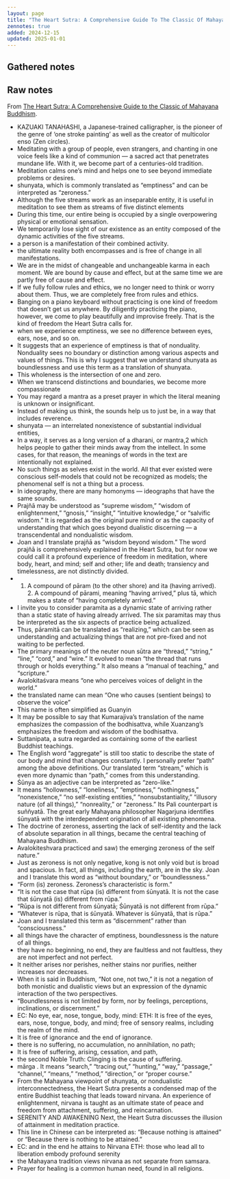 ```yaml
---
layout: page
title: "The Heart Sutra: A Comprehensive Guide To The Classic Of Mahayana Buddhism"
zennotes: true
added: 2024-12-15
updated: 2025-01-01
---
```


## Gathered notes



## Raw notes

From [The Heart Sutra: A Comprehensive Guide to the Classic of Mahayana Buddhism](https://www.goodreads.com/book/show/25121668-the-heart-sutra).

- KAZUAKI TANAHASHI, a Japanese-trained calligrapher, is the pioneer of the genre of ‘one stroke painting’ as well as the creator of multicolor enso (Zen circles).
- Meditating with a group of people, even strangers, and chanting in one voice feels like a kind of communion — a sacred act that penetrates mundane life. With it, we become part of a centuries-old tradition.
- Meditation calms one’s mind and helps one to see beyond immediate problems or desires.
- shunyata, which is commonly translated as “emptiness” and can be interpreted as “zeroness.”
- Although the five streams work as an inseparable entity, it is useful in meditation to see them as streams of five distinct elements
- During this time, our entire being is occupied by a single overpowering physical or emotional sensation.
- We temporarily lose sight of our existence as an entity composed of the dynamic activities of the five streams.
- a person is a manifestation of their combined activity.
- the ultimate reality both encompasses and is free of change in all manifestations.
- We are in the midst of changeable and unchangeable karma in each moment. We are bound by cause and effect, but at the same time we are partly free of cause and effect.
- If we fully follow rules and ethics, we no longer need to think or worry about them. Thus, we are completely free from rules and ethics.
- Banging on a piano keyboard without practicing is one kind of freedom that doesn’t get us anywhere. By diligently practicing the piano, however, we come to play beautifully and improvise freely. That is the kind of freedom the Heart Sutra calls for.
- when we experience emptiness, we see no difference between eyes, ears, nose, and so on.
- It suggests that an experience of emptiness is that of nonduality. Nonduality sees no boundary or distinction among various aspects and values of things. This is why I suggest that we understand shunyata as boundlessness and use this term as a translation of shunyata.
- This wholeness is the intersection of one and zero.
- When we transcend distinctions and boundaries, we become more compassionate
- You may regard a mantra as a preset prayer in which the literal meaning is unknown or insignificant.
- Instead of making us think, the sounds help us to just be, in a way that includes reverence.
- shunyata — an interrelated nonexistence of substantial individual entities,
- In a way, it serves as a long version of a dharani, or mantra,2 which helps people to gather their minds away from the intellect. In some cases, for that reason, the meanings of words in the text are intentionally not explained.
- No such things as selves exist in the world. All that ever existed were conscious self-models that could not be recognized as models; the phenomenal self is not a thing but a process.
- In ideography, there are many homonyms — ideographs that have the same sounds.
- Prajñā may be understood as “supreme wisdom,” “wisdom of enlightenment,” “gnosis,” “insight,” “intuitive knowledge,” or “salvific wisdom.” It is regarded as the original pure mind or as the capacity of understanding that which goes beyond dualistic discerning — a transcendental and nondualistic wisdom.
- Joan and I translate prajñā as “wisdom beyond wisdom.” The word prajñā is comprehensively explained in the Heart Sutra, but for now we could call it a profound experience of freedom in meditation, where body, heart, and mind; self and other; life and death; transiency and timelessness, are not distinctly divided.
-  1. A compound of pāram (to the other shore) and ita (having arrived). 2. A compound of pārami, meaning “having arrived,” plus tā, which makes a state of “having completely arrived.”
- I invite you to consider paramita as a dynamic state of arriving rather than a static state of having already arrived. The six paramitas may thus be interpreted as the six aspects of practice being actualized.
- Thus, pāramitā can be translated as “realizing,” which can be seen as understanding and actualizing things that are not pre-fixed and not waiting to be perfected.
- The primary meanings of the neuter noun sūtra are “thread,” “string,” “line,” “cord,” and “wire.” It evolved to mean “the thread that runs through or holds everything.” It also means a “manual of teaching,” and “scripture.”
- Avalokitaśvara means “one who perceives voices of delight in the world.”
- the translated name can mean “One who causes (sentient beings) to observe the voice”
- This name is often simplified as Guanyin
- It may be possible to say that Kumarajiva’s translation of the name emphasizes the compassion of the bodhisattva, while Xuanzang’s emphasizes the freedom and wisdom of the bodhisattva.
- Suttanipata, a sutra regarded as containing some of the earliest Buddhist teachings.
- The English word “aggregate” is still too static to describe the state of our body and mind that changes constantly. I personally prefer “path” among the above definitions. Our translated term “stream,” which is even more dynamic than “path,” comes from this understanding.
- Śūnya as an adjective can be interpreted as “zero-like.”
- It means “hollowness,” “loneliness,” “emptiness,” “nothingness,” “nonexistence,” “no self-existing entities,” “nonsubstantiality,” “illusory nature (of all things),” “nonreality,” or “zeroness.” Its Pali counterpart is suññyatā. The great early Mahayana philosopher Nagarjuna identifies śūnyatā with the interdependent origination of all existing phenomena.
- The doctrine of zeroness, asserting the lack of self-identity and the lack of absolute separation in all things, became the central teaching of Mahayana Buddhism.
- Avalokiteshvara practiced and saw) the emerging zeroness of the self nature.”
- Just as zeroness is not only negative, kong is not only void but is broad and spacious. In fact, all things, including the earth, are in the sky. Joan and I translate this word as “without boundary,” or “boundlessness.”
- “Form (is) zeroness. Zeroness’s characteristic is form.”
- “It is not the case that rūpa (is) different from śūnyatā. It is not the case that śūnyatā (is) different from rūpa.”
- “Rūpa is not different from śūnyatā; Śūnyatā is not different from rūpa.”
- “Whatever is rūpa, that is śūnyatā. Whatever is śūnyatā, that is rūpa.”
- Joan and I translated this term as “discernment” rather than “consciousness.”
- all things have the character of emptiness, boundlessness is the nature of all things.
- they have no beginning, no end, they are faultless and not faultless, they are not imperfect and not perfect.
- It neither arises nor perishes, neither stains nor purifies, neither increases nor decreases.
- When it is said in Buddhism, “Not one, not two,” it is not a negation of both monistic and dualistic views but an expression of the dynamic interaction of the two perspectives.
- “Boundlessness is not limited by form, nor by feelings, perceptions, inclinations, or discernment.”
- EC: No eye, ear, nose, tongue, body, mind: ETH: It is free of the eyes, ears, nose, tongue, body, and mind; free of sensory realms, including the realm of the mind.
- It is free of ignorance and the end of ignorance.
- there is no suffering, no accumulation, no annihilation, no path;
- It is free of suffering, arising, cessation, and path,
- the second Noble Truth: Clinging is the cause of suffering.
- mārga . It means “search,” “tracing out,” “hunting,” “way,” “passage,” “channel,” “means,” “method,” “direction,” or “proper course.”
- From the Mahayana viewpoint of shunyata, or nondualistic interconnectedness, the Heart Sutra presents a condensed map of the entire Buddhist teaching that leads toward nirvana. An experience of enlightenment, nirvana is taught as an ultimate state of peace and freedom from attachment, suffering, and reincarnation.
- SERENITY AND AWAKENING Next, the Heart Sutra discusses the illusion of attainment in meditation practice.
- This line in Chinese can be interpreted as: “Because nothing is attained” or “Because there is nothing to be attained.”
- EC: and in the end he attains to Nirvana ETH: those who lead all to liberation embody profound serenity
- the Mahayana tradition views nirvana as not separate from samsara.
- Prayer for healing is a common human need, found in all religions.
